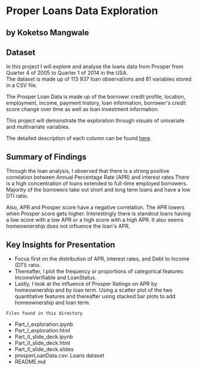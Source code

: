 # Proper Loans Data Exploration
## by Koketso Mangwale


## Dataset


In this project I will explore and analyse the loans data from Prosper from
Quarter 4 of 2005 to Quarter 1 of 2014 in the USA.  
The dataset is made up of 113 937 loan observations and 81 variables stored in a CSV file.

The Prosper Loan Data is made up of the borrower credit profile, location, employment, 
income, payment history, loan information, borrower's credit score change over time 
as well as loan investment information. 

This project will demonstrate the exploration through visuals of univariate and multivariate variables. 

The detailed description of each column can be found [here](https://docs.google.com/spreadsheets/d/1gDyi_L4UvIrLTEC6Wri5nbaMmkGmLQBk-Yx3z0XDEtI/edit#gid=0).


## Summary of Findings

Through the loan analysis, I observed that there is a strong positive correlation between 
Annual Percentage Rate (APR) and interest rates.There is a high concentration of loans extended to 
full-time employed borrowers. Majority of the borrowers take out short and long term loans and have a low DTI ratio.

Also, APR and Prosper score have a negative correlation. The APR lowers when Prosper score gets higher. 
Interestingly there is standout loans having a low score with a low APR or a high score with a high APR. 
It also seems homeownership does not influence the loan's APR.


## Key Insights for Presentation

- Focus first on the distribution of APR, interest rates, and Debt to Income (DTI) ratio.
- Thereafter, I plot the frequency or proportions of categorical features: 
IncomeVerifiable and LoanStatus.
- Lastly, I look at the influence of Prosper Ratings on APR by homeownership and by loan term. Using a scatter plot of the two quantitative features and thereafter using stacked bar plots to add homeownership and loan term.  

`Files found in this directory`
- Part_I_exploration.ipynb
- Part_I_exploration.html
- Part_II_slide_deck.ipynb
- Part_II_slide_deck.html
- Part_II_slide_deck.slides
- prosperLoanData.csv: Loans dataset
- README.md